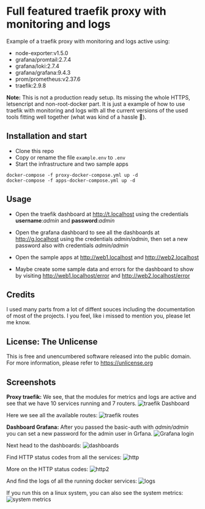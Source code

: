 # Full featured traefik proxy with monitoring and logs

Example of a traefik proxy with monitoring and logs active using:

- node-exporter:v1.5.0
- grafana/promtail:2.7.4
- grafana/loki:2.7.4
- grafana/grafana:9.4.3
- prom/prometheus:v2.37.6
- traefik:2.9.8

**Note:** This is not a production ready setup. Its missing the whole HTTPS, letsencript and non-root-docker part. It is just a example of how to use traefik with monitoring and logs with all the current versions of the used tools fitting well together (what was kind of a hassle 👼).

## Installation and start

- Clone this repo
- Copy or rename the file ``example.env`` to ``.env``
- Start the infrastructure and two sample apps

```shell
docker-compose -f proxy-docker-compose.yml up -d
docker-compose -f apps-docker-compose.yml up -d
```

## Usage

- Open the traefik dashboard at <http://t.localhost> using the credentials **username**:*admin* and **password**:*admin*

- Open the grafana dashboard to see all the dashboards at <http://g.localhost> using the credentials *admin/admin*, then set a new password also with credentials *admin/admin*

- Open the sample apps at <http://web1.localhost> and <http://web2.localhost>
- Maybe create some sample data and errors for the dashboard to show by visiting <http://web1.localhost/error> and <http://web2.localhost/error>

## Credits

I used many parts from a lot of diffent souces including the documentation of most of the projects. I you feel, like i missed to mention you, please let me know.

## License: The Unlicense

This is free and unencumbered software released into the public domain.
For more information, please refer to <https://unlicense.org>

## Screenshots

**Proxy traefik:**
We see, that the modules for metrics and logs are active and see that we have 10 services running and 7 routers.
![traefik Dashboard](./readme_screenshots/screenshot_traefik.png)

Here we see all the available routes:
![traefik routes](./readme_screenshots/screenshot_traefik2.png)

**Dashboard Grafana:**
After you passed the basic-auth with *admin/admin* you can set a new password for the admin user in Grfana.
![Grafana login](./readme_screenshots/screenshot_grafana_login.png)

Next head to the dashboards:
![dashboards](./readme_screenshots/screenshot_grafana2.png)

Find HTTP status codes from all the services:
![http](./readme_screenshots/screenshot_grafana3.png)

More on the HTTP status codes:
![http2](./readme_screenshots/screenshot_grafana4.png)

And find the logs of all the running docker services:
![logs](./readme_screenshots/screenshot_grafana5.png)

If you run this on a linux system, you can also see the system metrics:
![system metrics](./readme_screenshots/screenshot_grafana_sys_linux.png)
